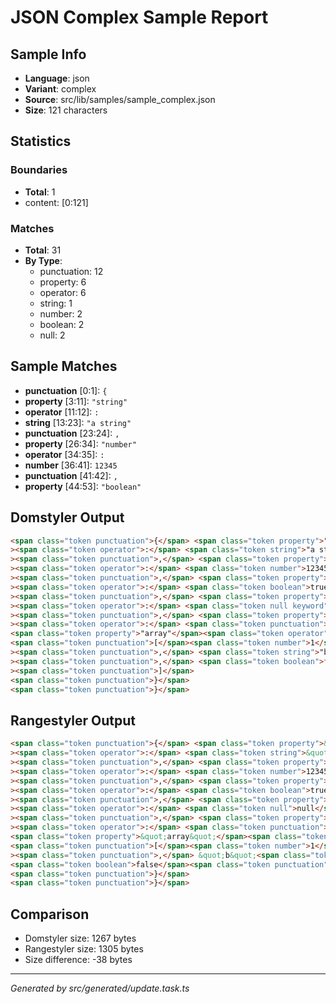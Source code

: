 # JSON Complex Sample Report

## Sample Info

- **Language**: json
- **Variant**: complex
- **Source**: src/lib/samples/sample_complex.json
- **Size**: 121 characters

## Statistics

### Boundaries

- **Total**: 1
- content: [0:121]

### Matches

- **Total**: 31
- **By Type**:
  - punctuation: 12
  - property: 6
  - operator: 6
  - string: 1
  - number: 2
  - boolean: 2
  - null: 2

## Sample Matches

- **punctuation** [0:1]: `{`
- **property** [3:11]: `"string"`
- **operator** [11:12]: `:`
- **string** [13:23]: `"a string"`
- **punctuation** [23:24]: `,`
- **property** [26:34]: `"number"`
- **operator** [34:35]: `:`
- **number** [36:41]: `12345`
- **punctuation** [41:42]: `,`
- **property** [44:53]: `"boolean"`

## Domstyler Output

```html
<span class="token punctuation">{</span> <span class="token property">"string"</span
><span class="token operator">:</span> <span class="token string">"a string"</span
><span class="token punctuation">,</span> <span class="token property">"number"</span
><span class="token operator">:</span> <span class="token number">12345</span
><span class="token punctuation">,</span> <span class="token property">"boolean"</span
><span class="token operator">:</span> <span class="token boolean">true</span
><span class="token punctuation">,</span> <span class="token property">"null"</span
><span class="token operator">:</span> <span class="token null keyword">null</span
><span class="token punctuation">,</span> <span class="token property">"object"</span
><span class="token operator">:</span> <span class="token punctuation">{</span>
<span class="token property">"array"</span><span class="token operator">:</span>
<span class="token punctuation">[</span><span class="token number">1</span
><span class="token punctuation">,</span> <span class="token string">"b"</span
><span class="token punctuation">,</span> <span class="token boolean">false</span
><span class="token punctuation">]</span>
<span class="token punctuation">}</span>
<span class="token punctuation">}</span>
```

## Rangestyler Output

```html
<span class="token punctuation">{</span> <span class="token property">&quot;string&quot;</span
><span class="token operator">:</span> <span class="token string">&quot;a string&quot;</span
><span class="token punctuation">,</span> <span class="token property">&quot;number&quot;</span
><span class="token operator">:</span> <span class="token number">12345</span
><span class="token punctuation">,</span> <span class="token property">&quot;boolean&quot;</span
><span class="token operator">:</span> <span class="token boolean">true</span
><span class="token punctuation">,</span> <span class="token property">&quot;null&quot;</span
><span class="token operator">:</span> <span class="token null">null</span
><span class="token punctuation">,</span> <span class="token property">&quot;object&quot;</span
><span class="token operator">:</span> <span class="token punctuation">{</span>
<span class="token property">&quot;array&quot;</span><span class="token operator">:</span>
<span class="token punctuation">[</span><span class="token number">1</span
><span class="token punctuation">,</span> &quot;b&quot;<span class="token punctuation">,</span>
<span class="token boolean">false</span><span class="token punctuation">]</span>
<span class="token punctuation">}</span>
<span class="token punctuation">}</span>
```

## Comparison

- Domstyler size: 1267 bytes
- Rangestyler size: 1305 bytes
- Size difference: -38 bytes

---

_Generated by src/generated/update.task.ts_
